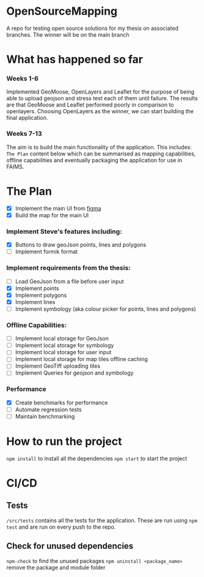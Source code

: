 # OpenSourceMapping
A repo for testing open source solutions for my thesis on associated branches. The winner will be on the main branch

# What has happened so far
### Weeks 1-6
Implemented GeoMoose, OpenLayers and Leaflet for the purpose of being able to upload geojson and stress test each of them until failure. 
The results are that GeoMoose and Leaflet performed poorly in comparison to openlayers. Choosing OpenLayers as the winner, we can start building the final application. 

### Weeks 7-13
The aim is to build the main functionality of the application. This includes: `The Plan` content below which can be summarised as mapping capabilities, offline capabilities and eventually packaging the application for use in FAIMS.
# The Plan
- [x]  Implement the main UI from [figma](https://www.figma.com/file/Mi1rOnJrmOvQbkW3S5J6gL/Thesis-Mockup?node-id=0%3A1)
- [x]  Build the map for the main UI
### Implement Steve's features including: 
- [x]  Buttons to draw geoJson points, lines and polygons
- [ ]  Implement formik format 

### Implement requirements from the thesis:
- [ ]  Load GeoJson from a file before user input 
- [x]  Implement points
- [x]  Implement polygons
- [x]  Implement lines
- [ ]  Implement symbology (aka colour picker for points, lines and polygons)

### Offline Capabilities:
- [ ]  Implement local storage for GeoJson
- [ ]  Implement local storage for symbology
- [ ]  Implement local storage for user input
- [ ]  Implement local storage for map tiles offline caching
- [ ]  Implement GeoTiff uploading tiles 
- [ ]  Implement Queries for geojson and symbology

### Performance 
- [x] Create benchmarks for performance
- [ ]  Automate regression tests
- [ ]  Maintain benchmarking 

# How to run the project
`npm install` to install all the dependencies
`npm start` to start the project

# CI/CD
## Tests
`/src/tests` contains all the tests for the application. These are run using `npm test` and are run on every push to the repo.
## Check for unused dependencies
`npm-check` to find the unused packages
`npm uninstall <package_name>` remove the package and module folder